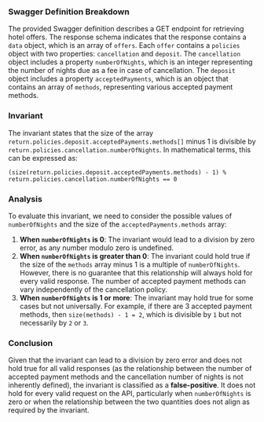 ### Swagger Definition Breakdown
The provided Swagger definition describes a GET endpoint for retrieving hotel offers. The response schema indicates that the response contains a `data` object, which is an array of `offers`. Each `offer` contains a `policies` object with two properties: `cancellation` and `deposit`. The `cancellation` object includes a property `numberOfNights`, which is an integer representing the number of nights due as a fee in case of cancellation. The `deposit` object includes a property `acceptedPayments`, which is an object that contains an array of `methods`, representing various accepted payment methods.

### Invariant
The invariant states that the size of the array `return.policies.deposit.acceptedPayments.methods[]` minus 1 is divisible by `return.policies.cancellation.numberOfNights`. In mathematical terms, this can be expressed as:

`(size(return.policies.deposit.acceptedPayments.methods) - 1) % return.policies.cancellation.numberOfNights == 0`

### Analysis
To evaluate this invariant, we need to consider the possible values of `numberOfNights` and the size of the `acceptedPayments.methods` array:
1. **When `numberOfNights` is 0**: The invariant would lead to a division by zero error, as any number modulo zero is undefined.
2. **When `numberOfNights` is greater than 0**: The invariant could hold true if the size of the `methods` array minus 1 is a multiple of `numberOfNights`. However, there is no guarantee that this relationship will always hold for every valid response. The number of accepted payment methods can vary independently of the cancellation policy.
3. **When `numberOfNights` is 1 or more**: The invariant may hold true for some cases but not universally. For example, if there are 3 accepted payment methods, then `size(methods) - 1 = 2`, which is divisible by `1` but not necessarily by `2` or `3`.

### Conclusion
Given that the invariant can lead to a division by zero error and does not hold true for all valid responses (as the relationship between the number of accepted payment methods and the cancellation number of nights is not inherently defined), the invariant is classified as a **false-positive**. It does not hold for every valid request on the API, particularly when `numberOfNights` is zero or when the relationship between the two quantities does not align as required by the invariant.
